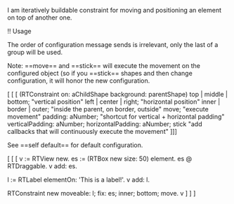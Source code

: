 I am iteratively buildable constraint for moving and positioning an element on top of another one.

!! Usage

The order of configuration message sends is irrelevant, only the last of a group will be used.

Note: ==move== and ==stick== will execute the movement on the configured object (so if you ==stick== shapes and then change configuration, it will honor the new configuration.

[ [ [
(RTConstraint on: aChildShape background:  parentShape)
	top | middle | bottom; "vertical position"
	left | center | right; "horizontal position"
	inner | border | outer; "inside the parent, on border, outside"
	move; "execute movement"
	padding: aNumber; "shortcut for vertical + horizontal padding"
	verticalPadding: aNumber;
	horizontalPadding: aNumber;
	stick "add callbacks that will continuously execute the movement"
]]]

See ==self default== for default configuration.

[ [ [
v := RTView new.
es := (RTBox new size: 50) element.
es @ RTDraggable.
v add: es.

l := RTLabel elementOn: 'This is a label!'.
v add: l.

RTConstraint new
	moveable: l;
	fix: es;
	inner;
	bottom;
	move.
v 
 ] ] ]